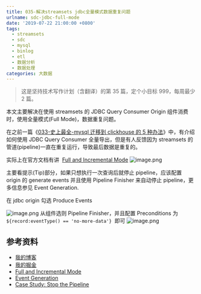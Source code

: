 ```yaml
---
title: 035-解决streamsets jdbc全量模式数据重复问题
urlname: sdc-jdbc-full-mode
date: '2019-07-22 21:00:00 +0800'
tags:
  - streamsets
  - sdc
  - mysql
  - binlog
  - etl
  - 数据分析
  - 数据处理
categories: 大数据
---
```


> 这是坚持技术写作计划（含翻译）的第 35 篇，定个小目标 999，每周最少 2 篇。

本文主要解决在使用 streamsets 的 JDBC Query Consumer Origin 组件消费时，使用全量模式(Full Mode)，数据重复问题。

<!-- more -->

在之前一篇《[033-史上最全-mysql 迁移到 clickhouse 的 5 种办法](https://anjia0532.github.io/2019/07/17/mysql-to-clickhouse/#streamsets)》中，有介绍如何使用 JDBC Query Consumer 全量导出，但是有人反馈因为 streamsets 的管道(pipeline)一直在重复运行，导致最后数据是重复的。

实际上在官方文档有讲  [Full and Incremental Mode](https://streamsets.com/documentation/datacollector/latest/help/datacollector/UserGuide/Origins/JDBCConsumer.html#ariaid-title6)
![image.png](https://cdn.nlark.com/yuque/0/2019/png/226273/1563874566018-7fd172c4-91aa-4c76-a6af-cf7211443aca.png#align=left&display=inline&height=476&originHeight=476&originWidth=1187&size=73254&status=done&width=1187)

主要看提示(Tip)部分，如果只想执行一次查询后就停止 pipeline，应该配置 origin 的 generate events 并且使用 Pipeline Finisher 来自动停止 pipeline，更多信息参见 Event Generation.

在 jdbc origin 勾选 Produce Events

![image.png](https://cdn.nlark.com/yuque/0/2019/png/226273/1563875657778-70e75154-a57b-444d-bf73-4315d05e9fc4.png#align=left&display=inline&height=692&originHeight=692&originWidth=821&size=56065&status=done&width=821)
从组件选则 Pipeline Finisher，并且配置 Preconditions 为 `${record:eventType() == 'no-more-data'}`  即可
![image.png](https://cdn.nlark.com/yuque/0/2019/png/226273/1563875726527-ed22dd7a-cff4-4b10-ac57-2e29ce2f0075.png#align=left&display=inline&height=618&originHeight=618&originWidth=1351&size=70288&status=done&width=1351)

## 参考资料

- [我的博客](https://anjia0532.github.io/2019/07/22/sdc-jdbc-full-mode)
- [我的掘金](https://juejin.im/post/5d36dbca5188257b775d4b40)
- [Full and Incremental Mode](https://streamsets.com/documentation/datacollector/latest/help/datacollector/UserGuide/Origins/JDBCConsumer.html#ariaid-title6)
- [Event Generation](https://streamsets.com/documentation/datacollector/latest/help/datacollector/UserGuide/Origins/JDBCConsumer.html#concept_o1c_kwr_kz)
- [Case Study: Stop the Pipeline](https://streamsets.com/documentation/datacollector/latest/help/datacollector/UserGuide/Event_Handling/EventFramework-Title.html#concept_kff_ykv_lz)
